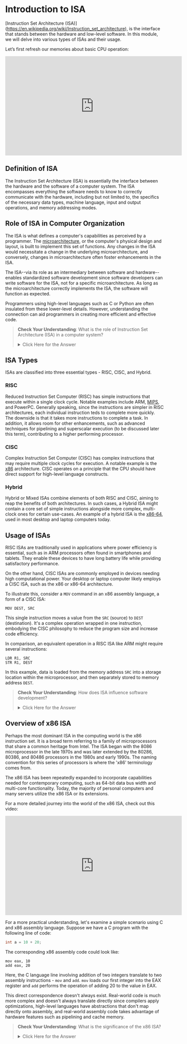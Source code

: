 # Introduction to ISA

[Instruction Set Architecture (ISA)] (https://en.wikipedia.org/wiki/Instruction_set_architecture), is the interface that stands between the hardware and low-level software. In this module, we will delve into various types of ISAs and their usage.

Let’s first refresh our memories about basic CPU operation:

<div class="embed"><iframe width="560" height="315" src="https://www.youtube.com/embed/sK-49uz3lGg?si=jLdDYNetQ1OgaVos" title="YouTube video player" frameborder="0" allow="accelerometer; autoplay; clipboard-write; encrypted-media; gyroscope; picture-in-picture; web-share" allowfullscreen></iframe></div>

## Definition of ISA

The Instruction Set Architecture (ISA) is essentially the interface between the hardware and the software of a computer system. The ISA encompasses everything the software needs to know to correctly communicate with the hardware, including but not limited to, the specifics of the necessary data types, machine language, input and output operations, and memory addressing modes.

## Role of ISA in Computer Organization

The ISA is what defines a computer's capabilities as perceived by a programmer. The [microarchitecture](https://en.wikipedia.org/wiki/Microarchitecture), or the computer's physical design and layout, is built to implement this set of functions. Any changes in the ISA would necessitate a change in the underlying microarchitecture, and conversely, changes in microarchitecture often foster enhancements in the ISA. 

The ISA--via its role as an intermediary between software and hardware--enables standardized software development since software developers can write software for the ISA, not for a specific microarchitecture. As long as the microarchitecture correctly implements the ISA, the software will function as expected.

Programmers using high-level languages such as C or Python are often insulated from these lower-level details. However, understanding the connection can aid programmers in creating more efficient and effective code.

> **Check Your Understanding**: What is the role of Instruction Set Architecture (ISA) in a computer system?
> <details><summary>Click Here for the Answer</summary>ISA is essentially the interface between the hardware and the software of a computer system. It outlines the specifics needed for software to correctly communicate with the hardware.</details>

## ISA Types

ISAs are classified into three essential types - RISC, CISC, and Hybrid.

### RISC

Reduced Instruction Set Computer (RISC) has simple instructions that execute within a single clock cycle. Notable examples include ARM, [MIPS](https://en.wikipedia.org/wiki/MIPS_architecture), and PowerPC. Generally speaking, since the instructions are simpler in RISC architectures, each individual instruction teds to complete more quickly.  The downside is that it takes more instructions to complete a task.  In addition, it allows room for other enhancements, such as advanced techniques for pipelining and superscalar execution (to be discussed later this term), contributing to a higher performing processor. 

### CISC

Complex Instruction Set Computer (CISC) has complex instructions that may require multiple clock cycles for execution. A notable example is the [x86](https://en.wikipedia.org/wiki/X86) architecture. CISC operates on a principle that the CPU should have direct support for high-level language constructs.

### Hybrid

Hybrid or Mixed ISAs combine elements of both RISC and CISC, aiming to reap the benefits of both architectures. In such cases, a Hybrid ISA might contain a core set of simple instructions alongside more complex, multi-clock ones for certain use-cases. An example of a hybrid ISA is the [x86-64](https://en.wikipedia.org/wiki/X86-64), used in most desktop and laptop computers today.

## Usage of ISAs

RISC ISAs are traditionally used in applications where power efficiency is essential, such as in ARM processors often found in smartphones and tablets. They enable these devices to have long battery life while providing satisfactory performance.

On the other hand, CISC ISAs are commonly employed in devices needing high computational power. Your desktop or laptop computer likely employs a CISC ISA, such as the x86 or x86-64 architecture.

To illustrate this, consider a `MOV` command in an x86 assembly language, a form of a CISC ISA:

`MOV DEST, SRC`

This single instruction moves a value from the `SRC` (source) to `DEST` (destination). It's a complex operation wrapped in one instruction, embodying the CISC philosophy to reduce the program size and increase code efficiency.

In comparison, an equivalent operation in a RISC ISA like ARM might require several instructions:

```assembly
LDR R1, SRC
STR R1, DEST
```

In this example, data is loaded from the memory address `SRC` into a storage location within the microprocessor, and then separately stored to memory address `DEST`.  

> **Check Your Understanding**: How does ISA influence software development?
> <details><summary>Click Here for the Answer</summary> The ISA standardizes software development. Developers write software for the ISA, not for a specific microarchitecture. This allows the same software to operate on different hardware as long as the hardware implements the ISA correctly.</details>

## Overview of x86 ISA

Perhaps the most dominant ISA in the computing world is the x86 instruction set. It is a broad term referring to a family of microprocessors that share a common heritage from Intel. The ISA began with the 8086 microprocessor in the late 1970s and was later extended by the 80286, 80386, and 80486 processors in the 1980s and early 1990s. The naming convention for this series of processors is where the 'x86' terminology comes from.

The x86 ISA has been repeatedly expanded to incorporate capabilities needed for contemporary computing, such as 64-bit data bus width and multi-core functionality. Today, the majority of personal computers and many servers utilize the x86 ISA or its extensions. 

For a more detailed journey into the world of the x86 ISA, check out this video:

<div class="embed"><iframe width="560" height="315" src="https://www.youtube.com/embed/kvDBJC_akyg?si=Jpq4kbCPjJtOqgo3" title="YouTube video player" frameborder="0" allow="accelerometer; autoplay; clipboard-write; encrypted-media; gyroscope; picture-in-picture; web-share" allowfullscreen></iframe></div>

For a more practical understanding, let's examine a simple scenario using C and x86 assembly language. Suppose we have a C program with the following line of code:

```C
int a = 10 + 20;
```

The corresponding x86 assembly code could look like:

```Assembly
mov eax, 10
add eax, 20
```

Here, the C language line involving addition of two integers translate to two assembly instructions - `mov` and `add`. `mov` loads our first integer into the EAX register and `add` performs the operation of adding 20 to the value in EAX.

This direct correspondence doesn't always exist. Real-world code is much more complex and doesn't always translate directly since compilers apply optimizations, high-level languages have abstractions that don't map directly onto assembly, and real-world assembly code takes advantage of hardware features such as pipelining and cache memory. 

> **Check Your Understanding**: What is the significance of the x86 ISA?
> <details><summary>Click Here for the Answer</summary> x86 ISA is a dominant ISA in computer systems, commonly used in personal computers and many servers due to its continual expansion to address contemporary computing needs. </details>
